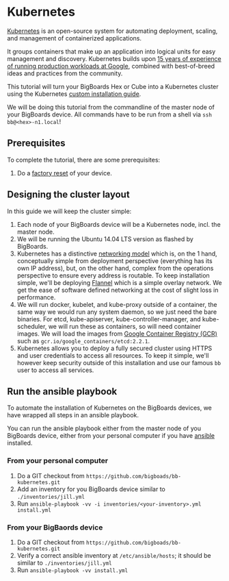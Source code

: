 # Kubernetes

[Kubernetes](https://kubernetes.io/docs/concepts/overview/what-is-kubernetes/) is an open-source system for automating deployment, scaling, and management of containerized applications.

It groups containers that make up an application into logical units for easy management and discovery. Kubernetes builds upon [15 years of experience of running production workloads at Google](http://queue.acm.org/detail.cfm?id=2898444), combined with best-of-breed ideas and practices from the community.

This tutorial will turn your BigBoards Hex or Cube into a Kubernetes cluster using the Kubernetes [custom installation guide](https://kubernetes.io/docs/getting-started-guides/scratch/).

We will be doing this tutorial from the commandline of the master node of your BigBoards device. All commands have to be run from a shell via `ssh bb@<hex>-n1.local`!

## Prerequisites
To complete the tutorial, there are some prerequisites:

1. Do a [factory reset](../hardware/factory-reset.md) of your device.

## Designing the cluster layout
In this guide we will keep the cluster simple: 

1. Each node of your BigBoards device will be a Kubernetes node, incl. the master node.  
1. We will be running the Ubuntu 14.04 LTS version as flashed by BigBoards.
1. Kubernetes has a distinctive [networking model](https://kubernetes.io/docs/concepts/cluster-administration/networking/) which is, on the 1 hand, conceptually simple from deployment perspective (everything has its own IP address), but, on the other hand, complex from the operations perspective to ensure every address is routable. To keep installation simple, we'll be deploying [Flannel](https://github.com/coreos/flannel#flannel) which is a simple overlay network. We get the ease of software defined networking at the cost of slight loss in performance.
1. We will run docker, kubelet, and kube-proxy outside of a container, the same way we would run any system daemon, so we just need the bare binaries. For etcd, kube-apiserver, kube-controller-manager, and kube-scheduler, we will run these as containers, so will need container images. We will load the images from [Google Container Registry (GCR)](https://gcr.io) such as `gcr.io/google_containers/etcd:2.2.1`.
1. Kubernetes allows you to deploy a fully secured cluster using HTTPS and user credentials to access all resources. To keep it simple, we'll however keep security outside of this installation and use our famous `bb` user to access all services.

## Run the ansible playbook
To automate the installation of Kubernetes on the BigBoards devices, we have wrapped all steps in an ansible playbook.

You can run the ansible playbook either from the master node of you BigBoards device, either from your personal computer if you have [ansible](http://docs.ansible.com/ansible/latest/intro_installation.html) installed.

### From your personal computer
1. Do a GIT checkout from `https://github.com/bigboads/bb-kubernetes.git`
1. Add an inventory for you BigBoards device similar to `./inventories/jill.yml`
1. Run `ansible-playbook -vv -i inventories/<your-inventory>.yml install.yml`

### From your BigBaords device
1. Do a GIT checkout from `https://github.com/bigboads/bb-kubernetes.git`
1. Verify a correct ansible inventory at `/etc/ansible/hosts`; it should be similar to `./inventories/jill.yml`
1. Run `ansible-playbook -vv install.yml`
